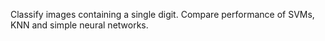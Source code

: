 Classify images containing a single digit.
Compare performance of SVMs, KNN and simple neural networks. 